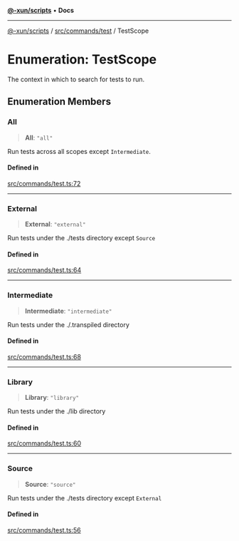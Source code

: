 [**@-xun/scripts**](../../../../README.md) • **Docs**

***

[@-xun/scripts](../../../../README.md) / [src/commands/test](../README.md) / TestScope

# Enumeration: TestScope

The context in which to search for tests to run.

## Enumeration Members

### All

> **All**: `"all"`

Run tests across all scopes except `Intermediate`.

#### Defined in

[src/commands/test.ts:72](https://github.com/Xunnamius/xscripts/blob/df637b64db981c14c22a425e27a52a97500c0199/src/commands/test.ts#L72)

***

### External

> **External**: `"external"`

Run tests under the ./tests directory except `Source`

#### Defined in

[src/commands/test.ts:64](https://github.com/Xunnamius/xscripts/blob/df637b64db981c14c22a425e27a52a97500c0199/src/commands/test.ts#L64)

***

### Intermediate

> **Intermediate**: `"intermediate"`

Run tests under the ./.transpiled directory

#### Defined in

[src/commands/test.ts:68](https://github.com/Xunnamius/xscripts/blob/df637b64db981c14c22a425e27a52a97500c0199/src/commands/test.ts#L68)

***

### Library

> **Library**: `"library"`

Run tests under the ./lib directory

#### Defined in

[src/commands/test.ts:60](https://github.com/Xunnamius/xscripts/blob/df637b64db981c14c22a425e27a52a97500c0199/src/commands/test.ts#L60)

***

### Source

> **Source**: `"source"`

Run tests under the ./tests directory except `External`

#### Defined in

[src/commands/test.ts:56](https://github.com/Xunnamius/xscripts/blob/df637b64db981c14c22a425e27a52a97500c0199/src/commands/test.ts#L56)
